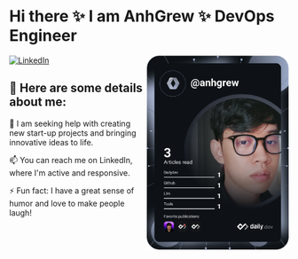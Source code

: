 # Hi there ✨ I am **AnhGrew** ✨ DevOps Engineer


<div align="left">

  <a href="https://www.linkedin.com/in/anhgrew/">
    <img
      src="https://img.shields.io/static/v1?logo=linkedin&style=flat-square&color=0072b1&label=LinkedIn&message=%E2%98%86"
      alt="LinkedIn"
    />
  </a>


  <a href="https://api.daily.dev/get?r=omBratteng" target="_blank">
    <img
      width="256"
      align="right"
      src="https://raw.githubusercontent.com/Anhgrew/AnhGrew/master/devcard.svg"
    />
  </a>
</div>



## 🔭  Here are some details about me:


🤔 I am seeking help with creating new start-up projects and bringing innovative ideas to life.


📫 You can reach me on LinkedIn, where I'm active and responsive.


⚡ Fun fact: I have a great sense of humor and love to make people laugh!


